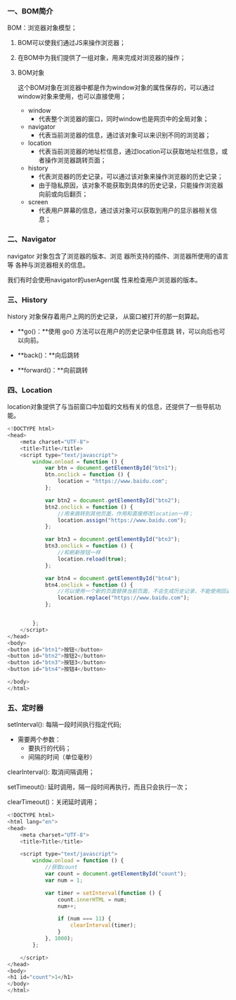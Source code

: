### 一、BOM简介

BOM：浏览器对象模型；

1. BOM可以使我们通过JS来操作浏览器；

2. 在BOM中为我们提供了一组对象，用来完成对浏览器的操作；

3. BOM对象

   这个BOM对象在浏览器中都是作为window对象的属性保存的，可以通过window对象来使用，也可以直接使用；

   * window
     * 代表整个浏览器的窗口，同时window也是网页中的全局对象；
   * navigator
     * 代表当前浏览器的信息，通过该对象可以来识别不同的浏览器；
   * location
     * 代表当前浏览器的地址栏信息，通过location可以获取地址栏信息，或者操作浏览器跳转页面；
   * history
     * 代表浏览器的历史记录，可以通过该对象来操作浏览器的历史记录；
     * 由于隐私原因，该对象不能获取到具体的历史记录，只能操作浏览器向前或向后翻页；
   * screen
     * 代表用户屏幕的信息，通过该对象可以获取到用户的显示器相关信息；

   

### 二、Navigator

navigator 对象包含了浏览器的版本、浏览 器所支持的插件、浏览器所使用的语言等 各种与浏览器相关的信息。

我们有时会使用navigator的userAgent属 性来检查用户浏览器的版本。



### 三、History

history 对象保存着用户上网的历史记录， 从窗口被打开的那一刻算起。

* **go()：**使用 go() 方法可以在用户的历史记录中任意跳 转，可以向后也可以向前。

* **back()：**向后跳转

* **forward()：**向前跳转



### 四、Location

location对象提供了与当前窗口中加载的文档有关的信息，还提供了一些导航功能。

```javascript
<!DOCTYPE html>
<head>
    <meta charset="UTF-8">
    <title>Title</title>
    <script type="text/javascript">
        window.onload = function () {
            var btn = document.getElementById("btn1");
            btn.onclick = function () {
                location = "https://www.baidu.com";
            };

            var btn2 = document.getElementById("btn2");
            btn2.onclick = function () {
                //用来跳转到其他页面，作用和直接修改location一样；
                location.assign("https://www.baidu.com");
            };

            var btn3 = document.getElementById("btn3");
            btn3.onclick = function () {
                //和刷新按钮一样
                location.reload(true);
            };

            var btn4 = document.getElementById("btn4");
            btn4.onclick = function () {
                //可以使用一个新的页面替换当前页面，不会生成历史记录，不能使用回退按钮回退；
                location.replace("https://www.baidu.com");
            };


        };
    </script>
</head>
<body>
<button id="btn1">按钮</button>
<button id="btn2">按钮2</button>
<button id="btn3">按钮3</button>
<button id="btn4">按钮4</button>

</body>
</html>
```





### 五、定时器

setInterval():  每隔一段时间执行指定代码;

* 需要两个参数：
  * 要执行的代码；
  * 间隔的时间（单位毫秒）

clearInterval(): 取消间隔调用；

setTimeout():  延时调用，隔一段时间再执行，而且只会执行一次；

clearTimeout()：关闭延时调用；

```javascript
<!DOCTYPE html>
<html lang="en">
<head>
    <meta charset="UTF-8">
    <title>Title</title>

    <script type="text/javascript">
        window.onload = function () {
            //获取count
            var count = document.getElementById("count");
            var num = 1;

            var timer = setInterval(function () {
                count.innerHTML = num;
                num++;

                if (num === 11) {
                    clearInterval(timer);
                }
            }, 1000);
        };

    </script>
</head>
<body>
<h1 id="count">1</h1>
</body>
</html>
```



